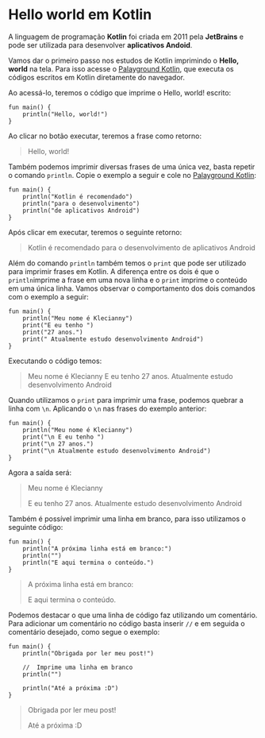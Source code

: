# Hello world em Kotlin

A linguagem de programação **Kotlin** foi criada em 2011 pela **JetBrains** e pode ser utilizada para desenvolver __aplicativos Andoid__.

Vamos dar o primeiro passo nos estudos de Kotlin imprimindo o __Hello, world__ na tela. Para isso acesse o [Palayground Kotlin](https://developer.android.com/training/kotlinplayground?hl=pt-br), que executa os códigos escritos em Kotlin diretamente do navegador.

Ao acessá-lo, teremos o código que imprime o Hello, world! escrito:

```
fun main() {
    println("Hello, world!")
}
```

Ao clicar no botão executar, teremos a frase como retorno:

> Hello, world!

Também podemos imprimir diversas frases de uma única vez, basta repetir o comando `println`. Copie o exemplo a seguir e cole no [Palayground Kotlin](https://developer.android.com/training/kotlinplayground?hl=pt-br):

```
fun main() {
    println("Kotlin é recomendado")
    println("para o desenvolvimento")
    println("de aplicativos Android")
}
```

Após clicar em executar, teremos o seguinte retorno:

> Kotlin é recomendado
> para o desenvolvimento
> de aplicativos Android

Além do comando `println` também temos o `print` que pode ser utilizado para imprimir frases em Kotlin. A diferença entre os dois é que o `println`imprime a frase em uma nova linha e o `print` imprime o conteúdo em uma única linha. Vamos observar o comportamento dos dois comandos com o exemplo a seguir:

```
fun main() {
    println("Meu nome é Klecianny")
    print("E eu tenho ")
    print("27 anos.")
    print(" Atualmente estudo desenvolvimento Android")
}
```

Executando o código temos:

> Meu nome é Klecianny
> E eu tenho 27 anos. Atualmente estudo desenvolvimento Android

Quando utilizamos o `print` para imprimir uma frase, podemos quebrar a linha com `\n`. Aplicando o `\n` nas frases do exemplo anterior:

```
fun main() {
    println("Meu nome é Klecianny")
    print("\n E eu tenho ")
    print("\n 27 anos.")
    print("\n Atualmente estudo desenvolvimento Android")
}
```

Agora a saída será:

> Meu nome é Klecianny
>
> E eu tenho 
> 27 anos.
> Atualmente estudo desenvolvimento Android

Também é possível imprimir uma linha em branco, para isso utilizamos o seguinte código:

```
fun main() {
    println("A próxima linha está em branco:")
    println("")
    println("E aqui termina o conteúdo.")
}
```

> A próxima linha está em branco:
>
> E aqui termina o conteúdo.

Podemos destacar o que uma linha de código faz utilizando um comentário. Para adicionar um comentário no código basta inserir `//` e em seguida o comentário desejado, como segue o exemplo:

```
fun main() {
    println("Obrigada por ler meu post!")

    //  Imprime uma linha em branco
    println("")

    println("Até a próxima :D")
}
```

> Obrigada por ler meu post!
>
> Até a próxima :D